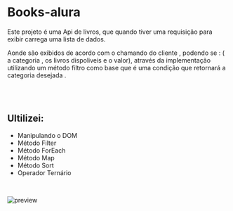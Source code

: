 # Books-alura
<p>Este projeto é uma Api de livros, que quando tiver uma requisição para exibir carrega uma lista de dados.</p>
<p>Aonde são exibidos de acordo com o chamando do cliente , podendo se : ( a categoria , os livros dispoliveis e o valor), através da implementação utilizando um método filtro como base que é uma condição que retornará a categoria desejada .</p>

<br>
<br>

## Ultilizei: 
<ul>
<li>Manipulando o DOM</li>
<li>Método Filter</li>
<li>Método ForEach</li>
<li>Método Map</li>
<li>Método Sort</li>
<li>Operador Ternário</li>
</ul>

<br>

![preview](/imagens/preview.png)